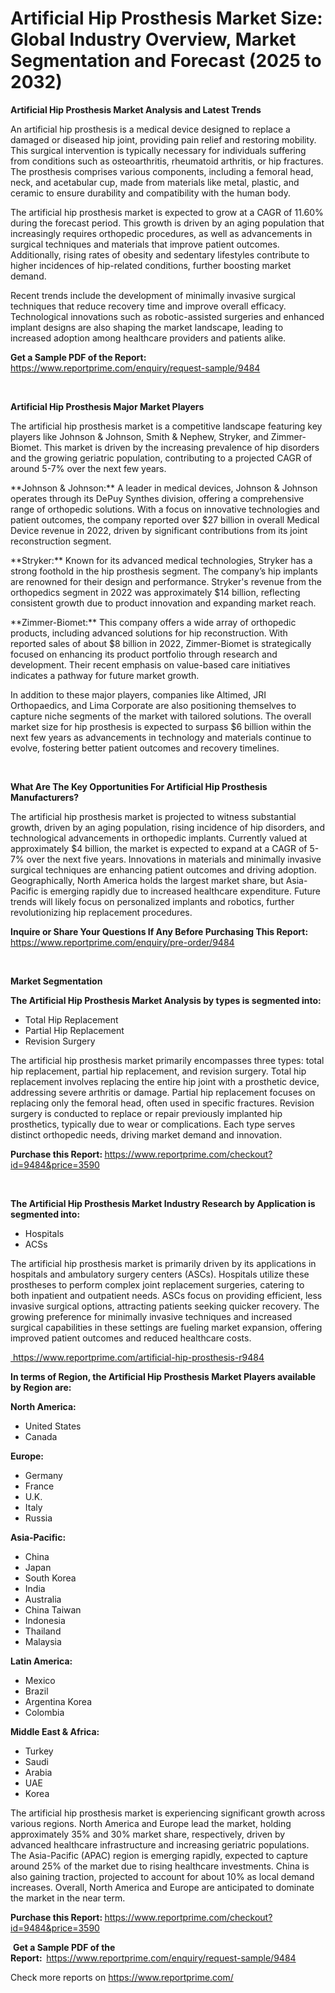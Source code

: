 <p><h1>Artificial Hip Prosthesis Market Size: Global Industry Overview, Market Segmentation and Forecast (2025 to 2032)</h1></p><p><strong>Artificial Hip Prosthesis Market Analysis and Latest Trends</strong></p>
<p><p>An artificial hip prosthesis is a medical device designed to replace a damaged or diseased hip joint, providing pain relief and restoring mobility. This surgical intervention is typically necessary for individuals suffering from conditions such as osteoarthritis, rheumatoid arthritis, or hip fractures. The prosthesis comprises various components, including a femoral head, neck, and acetabular cup, made from materials like metal, plastic, and ceramic to ensure durability and compatibility with the human body.</p><p>The artificial hip prosthesis market is expected to grow at a CAGR of 11.60% during the forecast period. This growth is driven by an aging population that increasingly requires orthopedic procedures, as well as advancements in surgical techniques and materials that improve patient outcomes. Additionally, rising rates of obesity and sedentary lifestyles contribute to higher incidences of hip-related conditions, further boosting market demand. </p><p>Recent trends include the development of minimally invasive surgical techniques that reduce recovery time and improve overall efficacy. Technological innovations such as robotic-assisted surgeries and enhanced implant designs are also shaping the market landscape, leading to increased adoption among healthcare providers and patients alike.</p></p>
<p><strong>Get a Sample PDF of the Report:&nbsp;</strong> <a href="https://www.reportprime.com/enquiry/request-sample/9484?utm_campaign=3537&utm_medium=2&utm_source=Github&utm_content=ia&utm_term=20032025&utm_id=artificial-hip-prosthesis">https://www.reportprime.com/enquiry/request-sample/9484</a></p>
<p>&nbsp;</p>
<p><strong>Artificial Hip Prosthesis Major Market Players</strong></p>
<p><p>The artificial hip prosthesis market is a competitive landscape featuring key players like Johnson & Johnson, Smith & Nephew, Stryker, and Zimmer-Biomet. This market is driven by the increasing prevalence of hip disorders and the growing geriatric population, contributing to a projected CAGR of around 5-7% over the next few years.</p><p>**Johnson & Johnson:** A leader in medical devices, Johnson & Johnson operates through its DePuy Synthes division, offering a comprehensive range of orthopedic solutions. With a focus on innovative technologies and patient outcomes, the company reported over $27 billion in overall Medical Device revenue in 2022, driven by significant contributions from its joint reconstruction segment.</p><p>**Stryker:** Known for its advanced medical technologies, Stryker has a strong foothold in the hip prosthesis segment. The company’s hip implants are renowned for their design and performance. Stryker's revenue from the orthopedics segment in 2022 was approximately $14 billion, reflecting consistent growth due to product innovation and expanding market reach.</p><p>**Zimmer-Biomet:** This company offers a wide array of orthopedic products, including advanced solutions for hip reconstruction. With reported sales of about $8 billion in 2022, Zimmer-Biomet is strategically focused on enhancing its product portfolio through research and development. Their recent emphasis on value-based care initiatives indicates a pathway for future market growth.</p><p>In addition to these major players, companies like Altimed, JRI Orthopaedics, and Lima Corporate are also positioning themselves to capture niche segments of the market with tailored solutions. The overall market size for hip prosthesis is expected to surpass $6 billion within the next few years as advancements in technology and materials continue to evolve, fostering better patient outcomes and recovery timelines.</p></p>
<p>&nbsp;</p>
<p><strong>What Are The Key Opportunities For Artificial Hip Prosthesis Manufacturers?</strong></p>
<p><p>The artificial hip prosthesis market is projected to witness substantial growth, driven by an aging population, rising incidence of hip disorders, and technological advancements in orthopedic implants. Currently valued at approximately $4 billion, the market is expected to expand at a CAGR of 5-7% over the next five years. Innovations in materials and minimally invasive surgical techniques are enhancing patient outcomes and driving adoption. Geographically, North America holds the largest market share, but Asia-Pacific is emerging rapidly due to increased healthcare expenditure. Future trends will likely focus on personalized implants and robotics, further revolutionizing hip replacement procedures.</p></p>
<p><strong>Inquire or Share Your Questions If Any Before Purchasing This Report:</strong> <a href="https://www.reportprime.com/enquiry/pre-order/9484?utm_campaign=3537&utm_medium=2&utm_source=Github&utm_content=ia&utm_term=20032025&utm_id=artificial-hip-prosthesis">https://www.reportprime.com/enquiry/pre-order/9484</a></p>
<p>&nbsp;</p>
<p><strong>Market Segmentation</strong></p>
<p><strong>The Artificial Hip Prosthesis Market Analysis by types is segmented into:</strong></p>
<p><ul><li>Total Hip Replacement</li><li>Partial Hip Replacement</li><li>Revision Surgery</li></ul></p>
<p><p>The artificial hip prosthesis market primarily encompasses three types: total hip replacement, partial hip replacement, and revision surgery. Total hip replacement involves replacing the entire hip joint with a prosthetic device, addressing severe arthritis or damage. Partial hip replacement focuses on replacing only the femoral head, often used in specific fractures. Revision surgery is conducted to replace or repair previously implanted hip prosthetics, typically due to wear or complications. Each type serves distinct orthopedic needs, driving market demand and innovation.</p></p>
<p><strong>Purchase this Report:&nbsp;</strong><a href="https://www.reportprime.com/checkout?id=9484&price=3590&utm_campaign=3537&utm_medium=2&utm_source=Github&utm_content=ia&utm_term=20032025&utm_id=artificial-hip-prosthesis">https://www.reportprime.com/checkout?id=9484&price=3590</a></p>
<p>&nbsp;</p>
<p><strong>The Artificial Hip Prosthesis Market Industry Research by Application is segmented into:</strong></p>
<p><ul><li>Hospitals</li><li>ACSs</li></ul></p>
<p><p>The artificial hip prosthesis market is primarily driven by its applications in hospitals and ambulatory surgery centers (ASCs). Hospitals utilize these prostheses to perform complex joint replacement surgeries, catering to both inpatient and outpatient needs. ASCs focus on providing efficient, less invasive surgical options, attracting patients seeking quicker recovery. The growing preference for minimally invasive techniques and increased surgical capabilities in these settings are fueling market expansion, offering improved patient outcomes and reduced healthcare costs.</p></p>
<p><a href="https://www.reportprime.com/artificial-hip-prosthesis-r9484?utm_campaign=3537&utm_medium=2&utm_source=Github&utm_content=ia&utm_term=20032025&utm_id=artificial-hip-prosthesis">&nbsp;https://www.reportprime.com/artificial-hip-prosthesis-r9484</a></p>
<p><strong>In terms of Region, the Artificial Hip Prosthesis Market Players available by Region are:</strong></p>
<p>
    <p> <strong> North America: </strong>
        <ul>
            <li>United States</li>
            <li>Canada</li>
        </ul>
        </p> 
    <p> <strong> Europe: </strong>
        <ul>
            <li>Germany</li>
            <li>France</li>
            <li>U.K.</li>
            <li>Italy</li>
            <li>Russia</li>
        </ul>
        </p> 
    <p> <strong> Asia-Pacific: </strong>
        <ul>
            <li>China</li>
            <li>Japan</li>
            <li>South Korea</li>
            <li>India</li>
            <li>Australia</li>
            <li>China Taiwan</li>
            <li>Indonesia</li>
            <li>Thailand</li>
            <li>Malaysia</li>
        </ul>
        </p> 
    <p> <strong> Latin America: </strong>
        <ul>
            <li>Mexico</li>
            <li>Brazil</li>
            <li>Argentina Korea</li>
            <li>Colombia</li>
        </ul>
        </p> 
    <p> <strong> Middle East & Africa: </strong>
        <ul>
            <li>Turkey</li>
            <li>Saudi</li>
            <li>Arabia</li>
            <li>UAE</li>
            <li>Korea</li>
        </ul>
    </p>
    </p>
<p><p>The artificial hip prosthesis market is experiencing significant growth across various regions. North America and Europe lead the market, holding approximately 35% and 30% market share, respectively, driven by advanced healthcare infrastructure and increasing geriatric populations. The Asia-Pacific (APAC) region is emerging rapidly, expected to capture around 25% of the market due to rising healthcare investments. China is also gaining traction, projected to account for about 10% as local demand increases. Overall, North America and Europe are anticipated to dominate the market in the near term.</p></p>
<p><strong>Purchase this Report: </strong><a href="https://www.reportprime.com/checkout?id=9484&price=3590&utm_campaign=3537&utm_medium=2&utm_source=Github&utm_content=ia&utm_term=20032025&utm_id=artificial-hip-prosthesis">https://www.reportprime.com/checkout?id=9484&price=3590</a></p>
<p>&nbsp;<strong>Get a Sample PDF of the Report:&nbsp;&nbsp;</strong><a href="https://www.reportprime.com/enquiry/request-sample/9484?utm_campaign=3537&utm_medium=2&utm_source=Github&utm_content=ia&utm_term=20032025&utm_id=artificial-hip-prosthesis">https://www.reportprime.com/enquiry/request-sample/9484</a></p>
<p><strong></strong></p>
<p>Check more reports on <a href="https://www.reportprime.com/?utm_campaign=3537&utm_medium=2&utm_source=Github&utm_content=ia&utm_term=20032025&utm_id=artificial-hip-prosthesis">https://www.reportprime.com/</a></p>